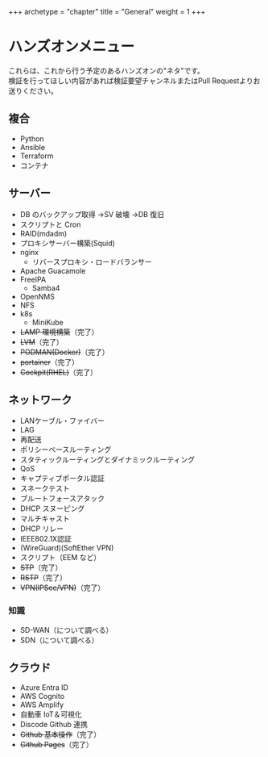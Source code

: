 +++
archetype = "chapter"
title = "General"
weight = 1
+++

# ハンズオンメニュー

これらは、これから行う予定のあるハンズオンの"ネタ"です。  
検証を行ってほしい内容があれば検証要望チャンネルまたはPull Requestよりお送りください。

## 複合

- Python
- Ansible
- Terraform
- コンテナ

## サーバー

- DB のバックアップ取得 →SV 破壊 →DB 復旧
- スクリプトと Cron
- RAID(mdadm)
- プロキシサーバー構築(Squid)
- nginx
  - リバースプロキシ・ロードバランサー
- Apache Guacamole
- FreeIPA
  - Samba4
- OpenNMS
- NFS
- k8s
  - MiniKube
- ~~LAMP 環境構築~~（完了）
- ~~LVM~~（完了）
- ~~PODMAN(Docker)~~（完了）
- ~~portainer~~（完了）
- ~~Cockpit(RHEL)~~（完了）

## ネットワーク

- LANケーブル・ファイバー
- LAG
- 再配送
- ポリシーベースルーティング
- スタティックルーティングとダイナミックルーティング
- QoS
- キャプティブポータル認証
- スネークテスト
- ブルートフォースアタック
- DHCP スヌーピング
- マルチキャスト
- DHCP リレー
- IEEE802.1X認証
- (WireGuard)(SoftEther VPN)
- スクリプト（EEM など）
- ~~STP~~（完了）
- ~~RSTP~~（完了）
- ~~VPN(IPSec/VPN)~~（完了）

### 知識

- SD-WAN（について調べる）
- SDN（について調べる）

## クラウド

- Azure Entra ID
- AWS Cognito
- AWS Amplify
- 自動車 IoT＆可視化
- Discode Github 連携
- ~~Github 基本操作~~（完了）
- ~~Github Pages~~（完了）
